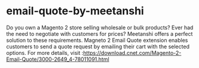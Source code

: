 # email-quote-by-meetanshi
Do you own a Magento 2 store selling wholesale or bulk products? Ever had the need to negotiate with customers for prices? Meetanshi offers a perfect solution to these requirements. Magneto 2 Email Quote extension enables customers to send a quote request by emailing their cart with the selected options.
For more details, visit :https://download.cnet.com/Magento-2-Email-Quote/3000-2649_4-78011091.html
